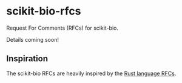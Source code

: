 # scikit-bio-rfcs
Request For Comments (RFCs) for scikit-bio.

Details coming soon!

## Inspiration
The scikit-bio RFCs are heavily inspired by the [Rust language RFCs](https://github.com/rust-lang/rfcs).
